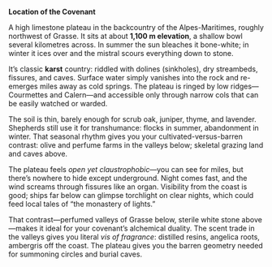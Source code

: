 
**Location of the Covenant**

A high limestone plateau in the backcountry of the Alpes-Maritimes, roughly northwest of Grasse. It sits at about **1,100 m elevation**, a shallow bowl several kilometres across. In summer the sun bleaches it bone-white; in winter it ices over and the mistral scours everything down to stone.

It’s classic **karst** country: riddled with dolines (sinkholes), dry streambeds, fissures, and caves. Surface water simply vanishes into the rock and re-emerges miles away as cold springs. The plateau is ringed by low ridges—Courmettes and Calern—and accessible only through narrow cols that can be easily watched or warded.

The soil is thin, barely enough for scrub oak, juniper, thyme, and lavender. Shepherds still use it for transhumance: flocks in summer, abandonment in winter. That seasonal rhythm gives you your cultivated-versus-barren contrast: olive and perfume farms in the valleys below; skeletal grazing land and caves above.

The plateau feels _open yet claustrophobic_—you can see for miles, but there’s nowhere to hide except underground. Night comes fast, and the wind screams through fissures like an organ. Visibility from the coast is good; ships far below can glimpse torchlight on clear nights, which could feed local tales of “the monastery of lights.”

That contrast—perfumed valleys of Grasse below, sterile white stone above—makes it ideal for your covenant’s alchemical duality. The scent trade in the valleys gives you literal _vis of fragrance_: distilled resins, angelica roots, ambergris off the coast. The plateau gives you the barren geometry needed for summoning circles and burial caves.